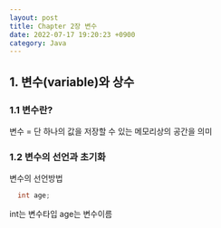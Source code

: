 ```yaml
---
layout: post
title: Chapter 2장 변수
date: 2022-07-17 19:20:23 +0900
category: Java
---
```

## 1. 변수(variable)와 상수
### 1.1 변수란?
변수 = 단 하나의 값을 저장할 수 있는 메모리상의 공간을 의미

### 1.2 변수의 선언과 초기화
변수의 선언방법

```java
  int age;
```
int는 변수타입
age는 변수이름